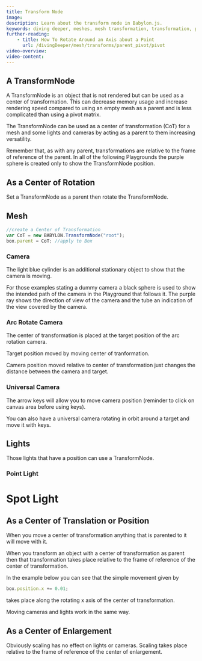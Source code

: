 ```yaml
---
title: Transform Node
image:
description: Learn about the transform node in Babylon.js.
keywords: diving deeper, meshes, mesh transformation, transformation, parent, pivot, transform node
further-reading:
    - title: How To Rotate Around an Axis about a Point
      url: /divingDeeper/mesh/transforms/parent_pivot/pivot
video-overview:
video-content:
---
```


## A TransformNode

A TransformNode is an object that is not rendered but can be used as a center of transformation. This can decrease memory usage and increase rendering speed compared to using an empty mesh as a parent and is less complicated than using a pivot matrix.

The TransformNode can be used as a center of transformation (CoT) for a mesh and some lights and cameras by acting as a parent to them increasing versatility.

Remember that, as with any parent, transformations are relative to the frame of reference of the parent.
In all of the following Playgrounds the purple sphere is created only to show the TransformNode position.

## As a Center of Rotation

Set a TransformNode as a parent then rotate the TransformNode.

## Mesh

```javascript
//create a Center of Transformation
var CoT = new BABYLON.TransformNode("root");
box.parent = CoT; //apply to Box
```

<Playground id="#2JKA91" title="Center of Transform At Box Center" description="Simple example of the center of transform at a box center."/>
<Playground id="#2JKA91#1" title="Center of Transform Offset" description="Simple example of a center of transform offset."/>
<Playground id="#2JKA91#2" title="Box Rotating about its Local Axes" description="Simple example of a box rotating about its local axes."/>

### Camera

The light blue cylinder is an additional stationary object to show that the camera is moving.

For those examples stating a dummy camera a black sphere is used to show the intended path of the camera in the Playground that follows it. The purple ray shows the direction of view of the camera and the tube an indication of the view covered by the camera.

### Arc Rotate Camera

The center of transformation is placed at the target position of the arc rotation camera.  
<Playground id="#PP962K#1" title="Rotating Dummy Camera" description="Simple example of a rotating dummy camera."/>
<Playground id="#2JKA91#4" title="Rotating Arc Camera" description="Simple example of a rotating arc camera."/>

Target position moved by moving center of tranformation.  
<Playground id="#PP962K#2" title="Rotating Dummy Camera" description="Simple example of a rotating dummy camera."/>
<Playground id="#2JKA91#5" title="Rotating Arc Camera" description="Simple example of a rotating arc camera."/>

Camera position moved relative to center of transformation just changes the distance between the camera and target.  
<Playground id="#PP962K#3" title="Rotating Dummy Camera" description="Simple example of a rotating dummy camera."/>
<Playground id="#2JKA91#6" title="Rotating Arc Camera" description="Simple example of a rotating arc camera."/>

### Universal Camera

The arrow keys will allow you to move camera position (reminder to click on canvas area before using keys).  
<Playground id="#2JKA91#8" title="Rotating Universal Camera 1" description="Simple example of a rotating universal camera."/>

You can also have a universal camera rotating in orbit around a target and move it with keys.  
<Playground id="#2JKA91#9" title="Rotating Universal Camera 2" description="Simple example of a rotating universal camera."/>

## Lights

Those lights that have a position can use a TransformNode.

### Point Light

<Playground id="#2JKA91#10" title="Rotating Point Light" description="Simple example of a rotating point light."/>

# Spot Light

<Playground id="#2JKA91#11" title="Rotating Spot Light" description="Simple example of a rotating spot light."/>

## As a Center of Translation or Position

When you move a center of transformation anything that is parented to it will move with it.

When you transform an object with a center of transformation as parent then that transformation takes place relative to the frame of reference of the center of transformation.

In the example below you can see that the simple movement given by

```javascript
box.position.x += 0.01;
```

takes place along the rotating x axis of the center of transformation.

<Playground id="#2JKA91#12" title="Box Translation" description="Simple example of a box translation."/>

Moving cameras and lights work in the same way.

## As a Center of Enlargement

Obviously scaling has no effect on lights or cameras. Scaling takes place relative to the frame of reference of the center of enlargement.

<Playground id="#2JKA91#13" title="Box Scaling" description="Simple example of box scaling."/>
